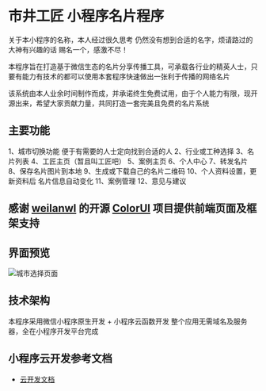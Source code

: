# 市井工匠 小程序名片程序

关于本小程序的名称，本人经过很久思考 仍然没有想到合适的名字，烦请路过的大神有兴趣的话  赐名一个，感激不尽！

本程序旨在打造基于微信生态的名片分享传播工具，可承载各行业的精英人士，只要有能力有技术的都可以使用本套程序快速做出一张利于传播的网络名片

该系统由本人业余时间制作而成，并承诺终生免费试用，由于个人能力有限，现开源出来，希望大家贡献力量，共同打造一套完美且免费的名片系统

## 主要功能
  1、城市切换功能 便于有需要的人士定向找到合适的人
  2、行业或工种选择
  3、名片列表
  4、工匠主页（暂且叫工匠吧）
  5、案例主页
  6、个人中心
  7、转发名片
  8、保存名片图片到本地
  9、生成或下载自己的名片二维码
  10、个人资料设置，更新资料后 名片信息自动变化
  11、案例管理
  12、意见与建议

## 感谢 [weilanwl](https://github.com/weilanwl) 的开源 [ColorUI](https://github.com/weilanwl/ColorUI) 项目提供前端页面及框架支持

## 界面预览
![](http://139.155.224.251:8000/1.jpg "城市选择页面")
## 技术架构

  本程序采用微信小程序原生开发 + 小程序云函数开发
  整个应用无需域名及服务器，全在小程序开发平台完成

## 小程序云开发参考文档

- [云开发文档](https://developers.weixin.qq.com/miniprogram/dev/wxcloud/basis/getting-started.html)

